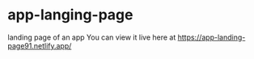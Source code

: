 # app-langing-page
 landing page of an app
You can view it live here at https://app-landing-page91.netlify.app/

